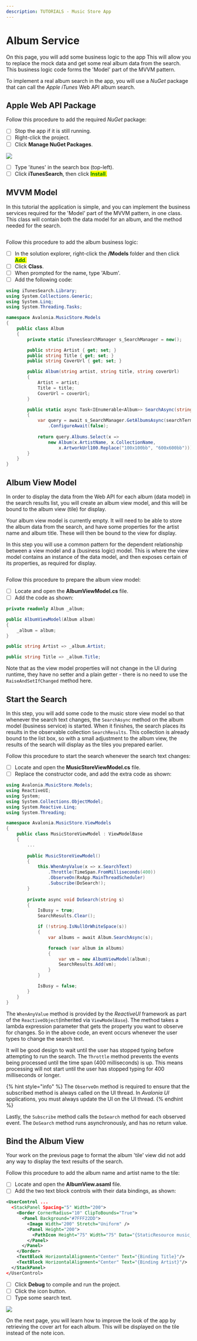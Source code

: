 ```yaml
---
description: TUTORIALS - Music Store App
---
```


# Album Service

On this page, you will add some business logic to the app This will allow you to replace the mock data and get some real album data from the search. This business logic code forms the 'Model' part of the MVVM pattern.

To implement a real album search in the app, you will use a _NuGet_ package that can call the _Apple iTunes_ Web API album search.

## Apple Web API Package&#x20;

Follow this procedure to add the required _NuGet_ package:&#x20;

* [ ] Stop the app if it is still running.
* [ ] Right-click the project.
* [ ] Click **Manage NuGet Packages**.

![](images/image-20210310013703557.png)

* [ ] Type 'itunes' in the search box (top-left).
* [ ] Click **iTunesSearch**</mark>, then click <mark style="color:green;">**Install**.&#x20;

## MVVM Model

In this tutorial the application is simple, and you can implement the business services required for the 'Model' part of the MVVM pattern, in one class. This class will contain both the data model for an album, and the method needed for the search.

<div style={{textAlign: 'center'}}>
  <img src="../../.gitbook/assets/image (2) (1) (3).png" alt=""/>
</div>

Follow this procedure to add the album business logic:

* [ ] In the solution explorer, right-click the **/Models**</mark> folder and then click <mark style="color:green;">**Add**. &#x20;
* [ ] Click **Class**.
* [ ] When prompted for the name, type 'Album'.
* [ ] Add the following code:

```csharp
using iTunesSearch.Library;
using System.Collections.Generic;
using System.Linq;
using System.Threading.Tasks;

namespace Avalonia.MusicStore.Models
{
    public class Album
    {
        private static iTunesSearchManager s_SearchManager = new();

        public string Artist { get; set; }
        public string Title { get; set; }
        public string CoverUrl { get; set; }

        public Album(string artist, string title, string coverUrl)
        {
            Artist = artist;
            Title = title;
            CoverUrl = coverUrl;
        }

        public static async Task<IEnumerable<Album>> SearchAsync(string searchTerm)
        {
            var query = await s_SearchManager.GetAlbumsAsync(searchTerm)
                .ConfigureAwait(false);
                
            return query.Albums.Select(x =>
                new Album(x.ArtistName, x.CollectionName, 
                    x.ArtworkUrl100.Replace("100x100bb", "600x600bb")));
        }
    }  
}
```

## Album View Model

In order to display the data from the Web API for each album (data model) in the search results list, you will create an album view model, and this will be bound to the album view (tile) for display.

Your album view model is currently empty. It will need to be able to store the album data from the search, and have some properties for the artist name and album title. These will then be bound to the view for display.&#x20;

In this step you will use a common pattern for the dependent relationship between a view model and a (business logic) model. This is where the view model contains an instance of the data model, and then exposes certain of its properties, as required for display.&#x20;

<div style={{textAlign: 'center'}}>
  <img src="../../.gitbook/assets/image (25) (4).png" alt=""/>
</div>

Follow this procedure to prepare the album view model:

* [ ] Locate and open the **AlbumViewModel.cs** file.&#x20;
* [ ] Add the code as shown:

```csharp
private readonly Album _album;

public AlbumViewModel(Album album)
{
    _album = album;
}

public string Artist => _album.Artist;

public string Title => _album.Title;
```

Note that as the view model properties will not change in the UI during runtime, they have no setter and a plain getter - there is no need to use the `RaiseAndSetIfChanged` method here.&#x20;

## Start the Search

In this step, you will add some code to the music store view model so that whenever the search text changes, the `SearchAsync` method on the album model (business service) is started. When it finishes, the search places its results in the observable collection `SearchResults`. This collection is already bound to the list box, so with a small adjustment to the album view, the results of the search will display as the tiles you prepared earlier.  &#x20;

Follow this procedure to start the search whenever the search text changes:

* [ ] Locate and open the **MusicStoreViewModel.cs** file.&#x20;
* [ ] Replace the constructor code, and add the extra code as shown:

```csharp
using Avalonia.MusicStore.Models;
using ReactiveUI;
using System;
using System.Collections.ObjectModel;
using System.Reactive.Linq;
using System.Threading;

namespace Avalonia.MusicStore.ViewModels
{
    public class MusicStoreViewModel : ViewModelBase
    {
        ...
       
        public MusicStoreViewModel()
        {
            this.WhenAnyValue(x => x.SearchText)
                .Throttle(TimeSpan.FromMilliseconds(400))
                .ObserveOn(RxApp.MainThreadScheduler)
                .Subscribe(DoSearch!);
        }
       
        private async void DoSearch(string s)
        {
            IsBusy = true;
            SearchResults.Clear();

            if (!string.IsNullOrWhiteSpace(s))
            {
                var albums = await Album.SearchAsync(s);

                foreach (var album in albums)
                {
                    var vm = new AlbumViewModel(album);
                    SearchResults.Add(vm);
                }
            }

            IsBusy = false;
        }
    }
}
```

The `WhenAnyValue` method is provided by the _ReactiveUI_ framework as part of the `ReactiveObject`(inherited via `ViewModelBase`). The method takes a lambda expression parameter that gets the property you want to observe for changes. So in the above code, an event occurs whenever the user types to change the search text.&#x20;

It will be good design to wait until the user has stopped typing before attempting to run the search. The `Throttle` method prevents the events being processed until the time span (400 milliseconds) is up. This means processing will not start until the user has stopped typing for 400 milliseconds or longer.

{% hint style="info" %}
The `ObserveOn` method is required to ensure that the subscribed method is always called on the UI thread. In _Avalonia UI_ applications, you must always update the UI on the UI thread.&#x20;
{% endhint %}

Lastly, the `Subscribe` method calls the `DoSearch` method for each observed event. The `DoSearch` method  runs asynchronously, and has no return value.&#x20;

## Bind the Album View

Your work on the previous page to format the album 'tile' view did not add any way to display the text results of the search.

Follow this procedure to add the album name and artist name to the tile:

* [ ] Locate and open the **AlbumView.asaml** file.&#x20;
* [ ] Add the two text block controls with their data bindings, as shown:

```xml
<UserControl ...
  <StackPanel Spacing="5" Width="200">
    <Border CornerRadius="10" ClipToBounds="True">
      <Panel Background="#7FFF22DD">
        <Image Width="200" Stretch="Uniform" />
        <Panel Height="200">
          <PathIcon Height="75" Width="75" Data="{StaticResource music_regular}" />
        </Panel>
      </Panel>
    </Border>
    <TextBlock HorizontalAlignment="Center" Text="{Binding Title}"/>
    <TextBlock HorizontalAlignment="Center" Text="{Binding Artist}"/>
  </StackPanel>
</UserControl>
```

* [ ] Click **Debug** to compile and run the project.
* [ ] Click the icon button.
* [ ] Type some search text.

![](images/image-20210310110401944.png)

On the next page, you will learn how to improve the look of the app by retrieving the cover art for each album. This will be displayed on the tile instead of the note icon.&#x20;

